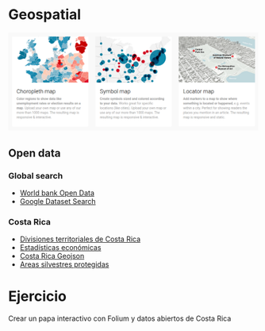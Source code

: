 # Geospatial

![](https://raw.githubusercontent.com/alabarga/geospatial-python/master/img/datawrapper_maps.png)

## Open data

### Global search

- [World bank Open Data](https://data.worldbank.org/)
- [Google Dataset Search](https://datasetsearch.research.google.com/)

### Costa Rica

- [Divisiones territoriales de Costa Rica](https://github.com/investigacion/divisiones-territoriales-data/)
- [Estadísticas económicas](https://inec.cr/estadisticas-fuentes/estadisticas-economicas)
- [Costa Rica Geojson](https://github.com/schweini/CR_distritos_geojson/)
- [Areas silvestres protegidas](https://www.sinac.go.cr/ES/asp/Paginas/default.aspx)

# Ejercicio

Crear un papa interactivo con Folium y datos abiertos de Costa Rica
